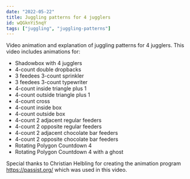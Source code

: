 ```yaml
---
date: "2022-05-22"
title: Juggling patterns for 4 jugglers
id: wQGknYi5nqY
tags: ["juggling", "juggling-patterns"]
---
```


Video animation and explanation of juggling patterns for 4 jugglers. This video includes animations for:

* Shadowbox with 4 jugglers
* 4-count double dropbacks
* 3 feedees 3-count sprinkler
* 3 feedees 3-count typewriter
* 4-count inside triangle plus 1
* 4-count outside triangle plus 1
* 4-count cross
* 4-count inside box
* 4-count outside box
* 4-count 2 adjacent regular feeders
* 4-count 2 opposite regular feeders
* 4-count 2 adjacent chocolate bar feeders
* 4-count 2 opposite chocolate bar feeders
* Rotating Polygon Countdown 4
* Rotating Polygon Countdown 4 with a ghost

Special thanks to Christian Helbling for creating the animation program https://passist.org/ which was used in this video.

